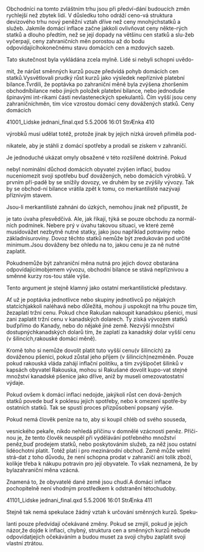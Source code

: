 
Obchodníci na tomto zvláštním trhu jsou při předví-dání budoucích změn rychlejší než zbytek lidí. V důsledku toho odráží ceno-vá struktura devizového trhu nový peněžní vztah dříve než ceny mnohýchstatků a služeb. Jakmile domácí inflace začne jakkoli ovlivňovat ceny někte-rých statků a dlouho předtím, než se její dopady na většinu cen statků a slu-žeb vyčerpají, ceny zahraničních měn porostou až do bodu odpovídajícíhokonečnému stavu domácích cen a mzdových sazeb.

Tato skutečnost byla vykládána zcela mylně. Lidé si nebyli schopni uvědo-

mit, že nárůst směnných kurzů pouze předvídá pohyb domácích cen statků.Vysvětlovali prudký růst kurzů jako výsledek nepříznivé platební bilance.Tvrdili, že poptávka po zahraniční měně byla zvýšena zhoršením obchodníbilance nebo jiných položek platební bilance, nebo jednoduše špinavými int-rikami části nevlasteneckých spekulantů. Čím vyšší jsou ceny zahraničníchměn, tím více vzrostou domácí ceny dovážených statků. Ceny domácích

41001_Lidske jednani_final.qxd 5.5.2006 16:01 StrÆnka 410

výrobků musí udělat totéž, protože jinak by jejich nízká úroveň přiměla pod-

nikatele, aby je stáhli z domácí spotřeby a prodali se ziskem v zahraničí.

Je jednoduché ukázat omyly obsažené v této rozšířené doktríně. Pokud

nebyl nominální důchod domácích obyvatel zvýšen inflací, budou nuceniomezit svoji spotřebu buď dovážených, nebo domácích výrobků. V prvním pří-padě by se snížily dovozy, ve druhém by se zvýšily vývozy. Tak by se obchod-ní bilance vrátila zpět k tomu, co merkantilisté nazývají příznivým stavem.

Jsou-li merkantilisté zahnáni do úzkých, nemohou jinak než připustit, že

je tato úvaha přesvědčivá. Ale, jak říkají, týká se pouze obchodu za normál-ních podmínek. Nebere prý v úvahu takovou situaci, ve které země musídovážet nezbytně nutné statky, jako jsou například potraviny nebo základnísuroviny. Dovoz těchto statků nemůže být zredukován pod určité minimum.Jsou dováženy bez ohledu na to, jakou cenu je za ně nutné zaplatit.

Pokudnemůže být zahraniční měna nutná pro jejich dovoz obstarána odpovídajícímobjemem vývozu, obchodní bilance se stává nepříznivou a směnné kurzy ros-tou stále výše.

Tento argument je stejně klamný jako ostatní merkantilistické představy.

Ať už je poptávka jednotlivce nebo skupiny jednotlivců po nějakých statcíchjakkoli naléhavá nebo důležitá, mohou ji uspokojit na trhu pouze tím, žezaplatí tržní cenu. Pokud chce Rakušan nakoupit kanadskou pšenici, musí zani zaplatit tržní cenu v kanadských dolarech. Ty získá vývozem statků buďpřímo do Kanady, nebo do nějaké jiné země. Nezvýší množství dostupnýchkanadských dolarů tím, že zaplatí za kanadský dolar vyšší cenu (v šilincích,rakouské domácí měně).

Kromě toho si nemůže dovolit platit tuto vyšší cenu(v šilincích) za dováženou pšenici, pokud zůstal jeho příjem (v šilincích)nezměněn. Pouze pokud rakouská vláda zahájí inflační politiku, a tím zvýšípočet šilinků v kapsách obyvatel Rakouska, mohou si Rakušané dovolit kupo-vat stejné množství kanadské pšenice jako dříve, aniž by museli omezovatostatní výdaje.

Pokud ovšem k domácí inflaci nedojde, jakýkoli růst cen dová-žených statků povede buď k poklesu jejich spotřeby, nebo k omezení spotře-by ostatních statků. Tak se spustí proces přizpůsobení popsaný výše.

Pokud nemá člověk peníze na to, aby si koupil chléb od svého souseda,

vesnického pekaře, nikdo nehledá příčinu v domnělé vzácnosti peněz. Příči-nou je, že tento člověk neuspěl při vydělávání potřebného množství peněz,buď prodejem statků, nebo poskytováním služeb, za něž jsou ostatní lidéochotni platit. Totéž platí i pro mezinárodní obchod. Země může velmi strá-dat z toho důvodu, že není schopna prodat v zahraničí ani tolik zboží, kolikje třeba k nákupu potravin pro její obyvatele. To však neznamená, že by bylazahraniční měna vzácná.

Znamená to, že obyvatelé dané země jsou chudí.A domácí inflace pochopitelně není vhodným prostředkem k odstranění tétochudoby.

41101_Lidske jednani_final.qxd 5.5.2006 16:01 StrÆnka 411

Stejně tak nemá spekulace žádný vztah k určování směnných kurzů. Speku-

lanti pouze předvídají očekávané změny. Pokud se zmýlí, pokud je jejich názor,že dojde k inflaci, chybný, struktura cen a směnných kurzů nebude odpovídatjejich očekáváním a budou muset za svoji chybu zaplatit svoji vlastní ztrátou.
